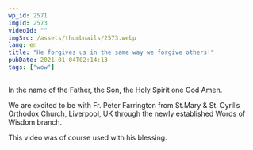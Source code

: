 ```yaml
---
wp_id: 2571
imgId: 2573
videoId: ""
imgSrc: /assets/thumbnails/2573.webp
lang: en
title: "He forgives us in the same way we forgive others!"
pubDate: 2021-01-04T02:14:13
tags: ["wow"]
---
```


<p>In the name of the Father, the Son, the Holy Spirit one God Amen.</p>
<p>We are excited to be with Fr. Peter Farrington from St.Mary &amp; St. Cyril&#8217;s Orthodox Church, Liverpool, UK through the newly established Words of Wisdom branch.</p>
<p>This video was of course used with his blessing.</p>
<p>&nbsp;</p>
